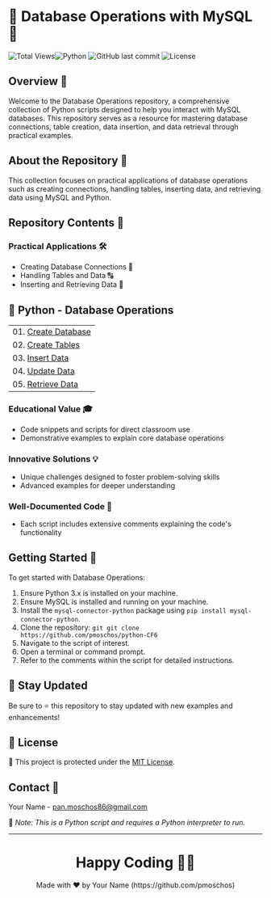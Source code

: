 # 📂 Database Operations with MySQL 🔑

![Total Views](https://views.whatilearened.today/views/github/pmoschos/python-CF6.svg)![Python](https://img.shields.io/badge/language-Python-blue.svg) ![GitHub last commit](https://img.shields.io/github/last-commit/pmoschos/python-CF6) ![License](https://img.shields.io/badge/license-MIT-green.svg)

## Overview 🌟
Welcome to the Database Operations repository, a comprehensive collection of Python scripts designed to help you interact with MySQL databases. This repository serves as a resource for mastering database connections, table creation, data insertion, and data retrieval through practical examples.

## About the Repository 📖
This collection focuses on practical applications of database operations such as creating connections, handling tables, inserting data, and retrieving data using MySQL and Python.

## Repository Contents 📂
### Practical Applications 🛠️
- Creating Database Connections 📝
- Handling Tables and Data 🔠
- Inserting and Retrieving Data 🚀

## 🐍 Python - Database Operations

<table>
  <tr>
  	<td>01. <a href="https://github.com/pmoschos/python-CF6/tree/main/chapter06/01.%20Create%20Database" title="Create a database connection and a new database.">Create Database</a></td>
  </tr>
   <tr>
  	<td>02. <a href="https://github.com/pmoschos/python-CF6/tree/main/chapter06/02.%20Create%20Tables" title="Create tables in the MySQL database.">Create Tables</a></td>
  </tr>
   <tr>
  	<td>03. <a href="https://github.com/pmoschos/python-CF6/tree/main/chapter06/03.%20Insert%20Data" title="Insert data into the database tables.">Insert Data</a></td>
  </tr>
   <tr>
  	<td>04. <a href="https://github.com/pmoschos/python-CF6/tree/main/chapter06/04%20Update%20Data" title="Update data into the database tables.">Update Data</a></td>
  </tr>
   <tr>
  	<td>05. <a href="https://github.com/pmoschos/python-CF6/tree/main/chapter06/05.%20Retrieve%20Data" title="Retrieve data from the database tables.">Retrieve Data</a></td>
  </tr>
</table>

### Educational Value 🎓
- Code snippets and scripts for direct classroom use
- Demonstrative examples to explain core database operations

### Innovative Solutions 💡
- Unique challenges designed to foster problem-solving skills
- Advanced examples for deeper understanding

### Well-Documented Code 📄
- Each script includes extensive comments explaining the code's functionality

## Getting Started 🚀
To get started with Database Operations:
1. Ensure Python 3.x is installed on your machine.
2. Ensure MySQL is installed and running on your machine.
3. Install the `mysql-connector-python` package using `pip install mysql-connector-python`.
4. Clone the repository: `git git clone https://github.com/pmoschos/python-CF6`
5. Navigate to the script of interest.
6. Open a terminal or command prompt.
7. Refer to the comments within the script for detailed instructions.


## 📢 Stay Updated

Be sure to ⭐ this repository to stay updated with new examples and enhancements!

## 📄 License
🔐 This project is protected under the [MIT License](https://mit-license.org/).

## Contact 📧
Your Name - pan.moschos86@gmail.com

🔗 *Note: This is a Python script and requires a Python interpreter to run.*

---
<h1 align=center>Happy Coding 👨‍💻 </h1>

<p align="center">
  Made with ❤️ by Your Name (https://github.com/pmoschos)
</p>
